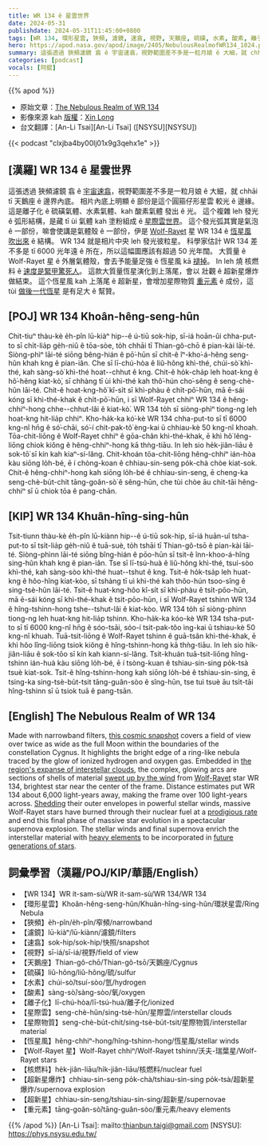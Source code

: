 ```yaml
---
title: WR 134 ê 星雲世界
date: 2024-05-31
publishdate: 2024-05-31T11:45:00+0800
tags: [WR 134, 環形星雲, 狹頻, 濾鏡, 速翕, 視野, 天鵝座, 硫磺, 水素, 酸素, 離子化, 星際雲, Wolf-Rayet 星, 恆星風, 核燃料, 超新星爆炸, 超新星, 重元素, 星際物質]
hero: https://apod.nasa.gov/apod/image/2405/NebulousRealmofWR134_1024.png
summary: 這張透過 狹頻濾鏡 翕 ê 宇宙速翕，視野範圍差不多是一粒月娘 ê 大細，就 chhāi tī 天鵝座 ê 邊界內底。
categories: [podcast]
vocals: [阿錕]
---
```


{{% apod %}}

- 原始文章：[The Nebulous Realm of WR 134](https://apod.nasa.gov/apod/ap240531.html)
- 影像來源 kah [版權][copyright]：[Xin Long](https://www.astrobin.com/users/xlong/)
- 台文翻譯：[An-Li Tsai][An-Li Tsai] ([NSYSU][NSYSU])

{{< podcast "clxjba4by00lj01x9g3qehx1e" >}}

## [漢羅] WR 134 ê 星雲世界
這張透過 狹頻濾鏡 翕 ê [宇宙速翕][this cosmic snapshot]，視野範圍差不多是一粒月娘 ê 大細，就 chhāi tī 天鵝座 ê 邊界內底。
相片內底上明顯 ê 部份是這个圓箍仔形星雲 較光 ê 邊緣。
這是離子化 ê 硫磺氣體、水素氣體、kah 酸素氣體 發出 ê 光。
這个複雜 leh 發光 ê 弧形結構，是藏 tī ùi 氣體 kah 塗粉組成 ê [星際雲世界][the region's expanse of interstellar clouds]。
這个發光弧其實是氣泡 ê 一部份，嘛會使講是氣體殼 ê 一部份，伊是 [Wolf-Rayet][Wolf-Rayet] 星 WR 134 ê [恆星風 吹出來][swept up by the wind] ê 結構。
WR 134 就是相片中央 leh 發光彼粒星。
科學家估計 WR 134 差不多是 tī 6000 光年遠 ê 所在，所以這幅圖應該有超過 50 光年闊。
大質量 ê Wolf-Rayet 星 ê 外層氣體殼，會去予能量足強 ê 恆星風 kā [褪掉][Shedding]。
In leh 燒 核燃料 ê [速度是緊甲驚死人][prodigious rate]。
這款大質量恆星演化到上落尾，會以 壯觀 ê 超新星爆炸做結束。
這个恆星風 kah 上落尾 ê 超新星，會增加星際物質 [重元素][heavy elements] ê 成份，這 tùi [做後一代恆星][future generations of stars] 是有足大 ê 幫贊。

## [POJ] WR 134 Khoân-hêng-seng-hûn
Chit-tiuⁿ thàu-kè e̍h-pîn lū-kiàⁿ hip--ê ú-tiū sok-hip, sī-iá hoān-ûi chha-put-to sī chi̍t-lia̍p ge̍h-niû ê tōa-sòe, to̍h chhāi tī Thian-gô-chō ê pian-kài lāi-té.
Siòng-phìⁿ lāi-té siōng bêng-hián ê pō͘-hūn sī chit-ê îⁿ-kho͘-á-hêng seng-hûn khah kng ê pian-iân.
Che sī lī-chú-hòa ê liû-hông khì-thé, chúi-sò͘ khì-thé, kah sàng-sò͘ khì-thé hoat--chhut ê kng.
Chit-ê ho̍k-cha̍p leh hoat-kng ê hô͘-hêng kiat-kò͘, sī chhàng tī ùi khì-thé kah thô͘-hún cho͘-sêng ê seng-chè-hûn lāi-té.
Chit-ê hoat-kng-hô͘ kî-si̍t sī khì-phàu ê chi̍t-pō͘-hūn, mā ē-sái kóng sī khì-thé-khak ê chi̍t-pō͘-hūn, i sī Wolf-Rayet chhiⁿ WR 134 ê hêng-chhiⁿ-hong chhe--chhut-lâi ê kiat-kò͘.
WR 134 to̍h sī siòng-phìⁿ tiong-ng leh hoat-kng hit-lia̍p chhiⁿ.
Kho-ha̍k-ka kó͘-kè WR 134 chha-put-to sī tī 6000 kng-nî hn̄g ê só͘-chāi, só͘-í chit-pak-tô͘ èng-kai ū chhiau-kè 50 kng-nî khoah.
Tōa-chit-liōng ê Wolf-Rayet chhiⁿ ê gōa-chân khì-thé-khak, ē khì hô͘ lêng-liōng chiok kiông ê hêng-chhiⁿ-hong kā thǹg-tiāu.
In leh sio he̍k-jiân-liāu ê sok-tō͘ sī kín kah kiaⁿ-sí-lâng.
Chit-khoán tōa-chit-liōng hêng-chhiⁿ ián-hòa kàu siōng lo̍h-bé, ē í chòng-koan ê chhiau-sin-seng po̍k-chà chòe kiat-sok.
Chit-ê hêng-chhiⁿ-hong kah siōng lo̍h-bé ê chhiau-sin-seng, ē cheng-ka seng-chè-bu̍t-chit tāng-goân-sò͘ ê sêng-hūn, che tùi chòe āu chi̍t-tāi hêng-chhiⁿ sī ū chiok tōa ê pang-chān.

## [KIP] WR 134 Khuân-hîng-sing-hûn
Tsit-tiunn thàu-kè e̍h-pîn lū-kiànn hip--ê ú-tiū sok-hip, sī-iá huān-uî tsha-put-to sī tsi̍t-lia̍p ge̍h-niû ê tuā-suè, to̍h tshāi tī Thian-gô-tsō ê pian-kài lāi-té.
Siòng-phìnn lāi-té siōng bîng-hián ê pōo-hūn sī tsit-ê înn-khoo-á-hîng sing-hûn khah kng ê pian-iân.
Tse sī lī-tsú-huà ê liû-hông khì-thé, tsuí-sòo khì-thé, kah sàng-sòo khì-thé huat--tshut ê kng.
Tsit-ê ho̍k-tsa̍p leh huat-kng ê hôo-hîng kiat-kòo, sī tshàng tī uì khì-thé kah thôo-hún tsoo-sîng ê sing-tsè-hûn lāi-té.
Tsit-ê huat-kng-hôo kî-si̍t sī khì-phàu ê tsi̍t-pōo-hūn, mā ē-sái kóng sī khì-thé-khak ê tsi̍t-pōo-hūn, i sī Wolf-Rayet tshinn WR 134 ê hîng-tshinn-hong tshe--tshut-lâi ê kiat-kòo.
WR 134 to̍h sī siòng-phìnn tiong-ng leh huat-kng hit-lia̍p tshinn.
Kho-ha̍k-ka kóo-kè WR 134 tsha-put-to sī tī 6000 kng-nî hn̄g ê sóo-tsāi, sóo-í tsit-pak-tôo ìng-kai ū tshiau-kè 50 kng-nî khuah.
Tuā-tsit-liōng ê Wolf-Rayet tshinn ê guā-tsân khì-thé-khak, ē khì hôo lîng-liōng tsiok kiông ê hîng-tshinn-hong kā thǹg-tiāu.
In leh sio hi̍k-jiân-liāu ê sok-tōo sī kín kah kiann-sí-lâng.
Tsit-khuán tuā-tsit-liōng hîng-tshinn ián-huà kàu siōng lo̍h-bé, ē í tsòng-kuan ê tshiau-sin-sing po̍k-tsà tsuè kiat-sok.
Tsit-ê hîng-tshinn-hong kah siōng lo̍h-bé ê tshiau-sin-sing, ē tsing-ka sing-tsè-bu̍t-tsit tāng-guân-sòo ê sîng-hūn, tse tuì tsuè āu tsi̍t-tāi hîng-tshinn sī ū tsiok tuā ê pang-tsān.

## [English] The Nebulous Realm of WR 134
Made with narrowband filters, [this cosmic snapshot][this cosmic snapshot] covers a field of view over twice as wide as the full Moon within the boundaries of the constellation Cygnus.
It highlights the bright edge of a ring-like nebula traced by the glow of ionized hydrogen and oxygen gas.
Embedded in [the region's expanse of interstellar clouds][the region's expanse of interstellar clouds], the complex, glowing arcs are sections of shells of material [swept up by the wind][swept up by the wind] from [Wolf-Rayet][Wolf-Rayet] star WR 134, brightest star near the center of the frame.
Distance estimates put WR 134 about 6,000 light-years away, making the frame over 100 light-years across.
[Shedding][Shedding] their outer envelopes in powerful stellar winds, massive Wolf-Rayet stars have burned through their nuclear fuel at a [prodigious rate][prodigious rate] and end this final phase of massive star evolution in a spectacular supernova explosion.
The stellar winds and final supernova enrich the interstellar material with [heavy elements][heavy elements] to be incorporated in [future generations of stars][future generations of stars].

## 詞彙學習（漢羅/POJ/KIP/華語/English）
- 【WR 134】WR it-sam-sù/WR it-sam-sù/WR 134/WR 134
- 【環形星雲】Khoân-hêng-seng-hûn/Khuân-hîng-sing-hûn/環狀星雲/Ring Nebula
- 【狹頻】e̍h-pîn/e̍h-pîn/窄頻/narrowband
- 【濾鏡】lū-kiàⁿ/lū-kiànn/濾鏡/filters
- 【速翕】sok-hip/sok-hip/快照/snapshot
- 【視野】sī-iá/sī-iá/視野/field of view
- 【天鵝座】Thian-gô-chō/Thian-gô-tsō/天鵝座/Cygnus
- 【硫磺】liû-hông/liû-hông/硫/sulfur
- 【水素】chúi-sò͘/tsuí-sòo/氫/hydrogen
- 【酸素】sàng-sò͘/sàng-sòo/氧/oxygen
- 【離子化】lī-chú-hòa/lī-tsú-huà/離子化/ionized
- 【星際雲】seng-chè-hûn/sing-tsè-hûn/星際雲/interstellar clouds
- 【星際物質】seng-chè-bu̍t-chit/sing-tsè-bu̍t-tsit/星際物質/interstellar material
- 【恆星風】hêng-chhiⁿ-hong/hîng-tshinn-hong/恆星風/stellar winds
- 【Wolf-Rayet 星】Wolf-Rayet chhiⁿ/Wolf-Rayet tshinn/沃夫-瑞葉星/Wolf-Rayet stars
- 【核燃料】he̍k-jiân-liāu/hi̍k-jiân-liāu/核燃料/nuclear fuel
- 【超新星爆炸】chhiau-sin-seng po̍k-chà/tshiau-sin-sing po̍k-tsà/超新星爆炸/supernova explosion
- 【超新星】chhiau-sin-seng/tshiau-sin-sing/超新星/supernovae
- 【重元素】tāng-goân-sò͘/tāng-guân-sòo/重元素/heavy elements

{{% /apod %}}
[An-Li Tsai]: mailto:thianbun.taigi@gmail.com
[NSYSU]: https://phys.nsysu.edu.tw/

[copyright]: https://apod.nasa.gov/apod/fap/lib/about_apod.html#srapply
[License3]: https://creativecommons.org/licenses/by/3.0/
[License2]:https://creativecommons.org/licenses/by-nc-nd/2.0/

[this cosmic snapshot]:https://www.astrobin.com/b2ammk/
[the region's expanse of interstellar clouds]:https://apod.nasa.gov/apod/ap220609.html
[swept up by the wind]:https://apod.nasa.gov/apod/ap090915.html
[Wolf-Rayet]:https://apod.nasa.gov/apod/ap230318.html
[Shedding]:http://adsabs.harvard.edu/abs/1995A&A...304..491E
[prodigious rate]:http://chandra.harvard.edu/photo/2003/ngc6888/
[heavy elements]:https://apod.nasa.gov/apod/ap011026.html
[future generations of stars]:https://science.nasa.gov/universe/stars/
